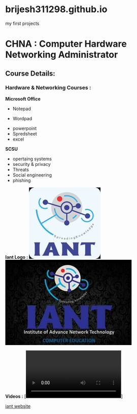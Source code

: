 # brijesh311298.github.io
my first projects

# CHNA : Computer Hardware Networking Administrator

## Course Details:

### Hardware & Networking Courses :

**Microsoft Office**

  + Notepad
  - Wordpad
  + powerpoint
  + Spredsheet
  + excel
  
 **SCSU**
  + opertaing systems
  + security & privacy
  + Threats
  + Social engineering
  + phishing
  
  **Iant Logo :**
    ![iant](iant.png)
    ![iant](IMG_20191124_232255.jpg)
  
  **Videos :**
    [![IMAGE ALT TEXT HERE](https://github.com/brijesh311298/brijesh311298.github.io/blob/main/WhatsApp%20Video%202021-02-01%20at%209.59.18%20AM.mp4)]

   [iant website](https://www.iantindia.com/)
  
  


